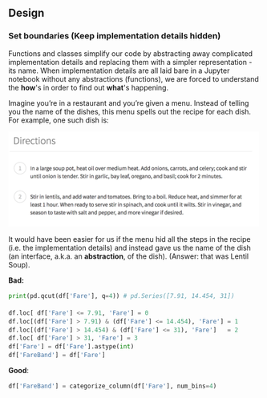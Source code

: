 ## **Design**

### Set boundaries (Keep implementation details hidden)

Functions and classes simplify our code by abstracting away complicated implementation details and replacing them with a simpler representation - its name. When implementation details are all laid bare in a Jupyter notebook without any abstractions (functions), we are forced to understand the **how**'s in order to find out **what**'s happening.

Imagine you’re in a restaurant and you’re given a menu. Instead of telling you the name of the dishes, this menu spells out the recipe for each dish. For example, one such dish is:

<img src="../images/implementation_menu.png" width=500 alt="dinner menu without abstrations">

It would have been easier for us if the menu hid all the steps in the recipe (i.e. the implementation details) and instead gave us the name of the dish (an interface, a.k.a. an **abstraction**, of the dish). (Answer: that was Lentil Soup).

**Bad:**

```python
print(pd.qcut(df['Fare'], q=4)) # pd.Series([7.91, 14.454, 31])

df.loc[ df['Fare'] <= 7.91, 'Fare'] = 0
df.loc[(df['Fare'] > 7.91) & (df['Fare'] <= 14.454), 'Fare'] = 1
df.loc[(df['Fare'] > 14.454) & (df['Fare'] <= 31), 'Fare']   = 2
df.loc[ df['Fare'] > 31, 'Fare'] = 3
df['Fare'] = df['Fare'].astype(int)
df['FareBand'] = df['Fare']
```

**Good**:

```python
df['FareBand'] = categorize_column(df['Fare'], num_bins=4)
```

